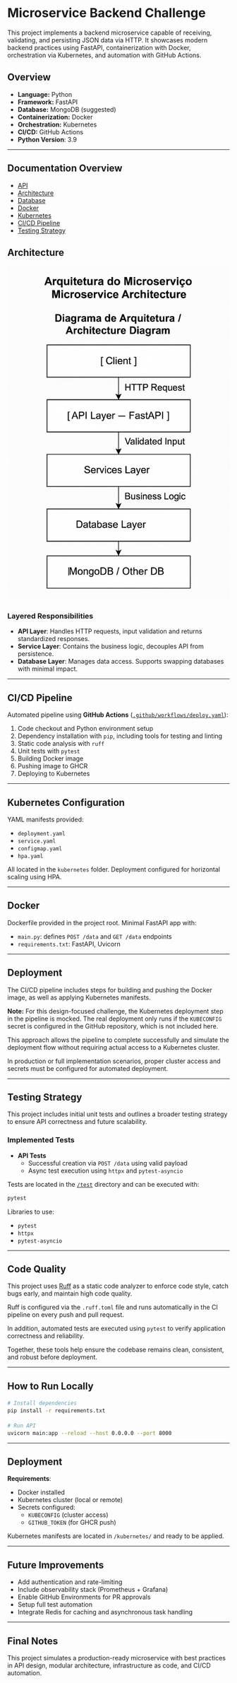 # Microservice Backend Challenge

This project implements a backend microservice capable of receiving, validating, and persisting JSON data via HTTP. It showcases modern backend practices using FastAPI, containerization with Docker, orchestration via Kubernetes, and automation with GitHub Actions.


## Overview

* **Language:** Python
* **Framework:** FastAPI
* **Database:** MongoDB (suggested)
* **Containerization:** Docker
* **Orchestration:** Kubernetes
* **CI/CD:** GitHub Actions
* **Python Version**: 3.9

---

## Documentation Overview

- [API](design/api.md)
- [Architecture](design/architecture.md)
- [Database](design/database.md)
- [Docker](design/docker.md)
- [Kubernetes](design/kubernetes.md)
- [CI/CD Pipeline](design/ci-cd.md)
- [Testing Strategy](design/testing.md)


## Architecture

![Microservice Architecture](docs/microservice-architecture.png)


### Layered Responsibilities

* **API Layer**: Handles HTTP requests, input validation and returns standardized responses.
* **Service Layer**: Contains the business logic, decouples API from persistence.
* **Database Layer**: Manages data access. Supports swapping databases with minimal impact.

---

## CI/CD Pipeline

Automated pipeline using **GitHub Actions** ([`.github/workflows/deploy.yaml`](.github/workflows/deploy.yaml)):

1. Code checkout and Python environment setup
2. Dependency installation with `pip`, including tools for testing and linting
3. Static code analysis with `ruff`
4. Unit tests with `pytest`
5. Building Docker image
6. Pushing image to GHCR
5. Deploying to Kubernetes 

---

## Kubernetes Configuration

YAML manifests provided:

* `deployment.yaml`
* `service.yaml`
* `configmap.yaml`
* `hpa.yaml`

All located in the `kubernetes` folder. Deployment configured for horizontal scaling using HPA.

---

## Docker

Dockerfile provided in the project root. Minimal FastAPI app with:

* `main.py`: defines `POST /data` and `GET /data` endpoints
* `requirements.txt`: FastAPI, Uvicorn

---

## Deployment

The CI/CD pipeline includes steps for building and pushing the Docker image, as well as applying Kubernetes manifests.

**Note:** For this design-focused challenge, the Kubernetes deployment step in the pipeline is mocked. The real deployment only runs if the `KUBECONFIG` secret is configured in the GitHub repository, which is not included here.

This approach allows the pipeline to complete successfully and simulate the deployment flow without requiring actual access to a Kubernetes cluster.

In production or full implementation scenarios, proper cluster access and secrets must be configured for automated deployment.

---

## Testing Strategy

This project includes initial unit tests and outlines a broader testing strategy to ensure API correctness and future scalability.

### Implemented Tests

* **API Tests**
  * Successful creation via `POST /data` using valid payload
  * Async test execution using `httpx` and `pytest-asyncio`

Tests are located in the [`/test`](./test/) directory and can be executed with:

```bash
pytest
```

Libraries to use:

* `pytest`
* `httpx`
* `pytest-asyncio`

---

## Code Quality

This project uses [Ruff](https://github.com/charliermarsh/ruff) as a static code analyzer to enforce code style, catch bugs early, and maintain high code quality.

Ruff is configured via the `.ruff.toml` file and runs automatically in the CI pipeline on every push and pull request.

In addition, automated tests are executed using `pytest` to verify application correctness and reliability.

Together, these tools help ensure the codebase remains clean, consistent, and robust before deployment.

---

## How to Run Locally

```bash
# Install dependencies
pip install -r requirements.txt

# Run API
uvicorn main:app --reload --host 0.0.0.0 --port 8000
```

---

## Deployment

**Requirements**:
- Docker installed
- Kubernetes cluster (local or remote)
- Secrets configured:
  - `KUBECONFIG` (cluster access)
  - `GITHUB_TOKEN` (for GHCR push)

Kubernetes manifests are located in `/kubernetes/` and ready to be applied.

---

## Future Improvements

* Add authentication and rate-limiting  
* Include observability stack (Prometheus + Grafana)  
* Enable GitHub Environments for PR approvals  
* Setup full test automation  
* Integrate Redis for caching and asynchronous task handling  

---

## Final Notes

This project simulates a production-ready microservice with best practices in API design, modular architecture, infrastructure as code, and CI/CD automation.
